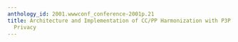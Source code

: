 ```yaml
---
anthology_id: 2001.wwwconf_conference-2001p.21
title: Architecture and Implementation of CC/PP Harmonization with P3P Based on Web
  Privacy
---
```

